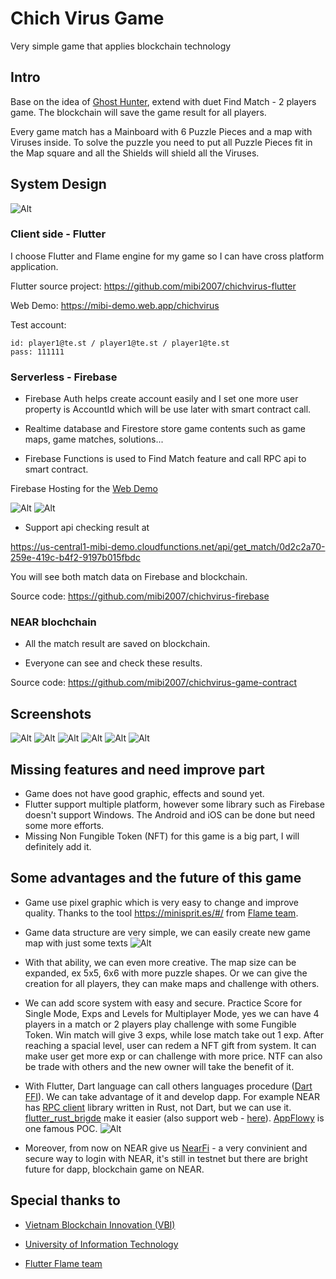 # Chich Virus Game

Very simple game that applies blockchain technology

## Intro

Base on the idea of [Ghost Hunter](https://www.smartgames.eu/uk/try-smartgames-online/one-player-games/ghost-hunters), extend with duet Find Match - 2 players game. The blockchain will save the game result for all players.

Every game match has a Mainboard with 6 Puzzle Pieces and a map with Viruses inside. To solve the puzzle you need to put all Puzzle Pieces fit in the Map square and all the Shields will shield all the Viruses.

## System Design

![Alt](README/chichvirus.drawio.svg)

### Client side - Flutter

I choose Flutter and Flame engine for my game so I can have cross platform application.

Flutter source project: https://github.com/mibi2007/chichvirus-flutter

Web Demo: https://mibi-demo.web.app/chichvirus

Test account:

```
id: player1@te.st / player1@te.st / player1@te.st
pass: 111111
```

### Serverless - Firebase

- Firebase Auth helps create account easily and I set one more user property is AccountId which will be use later with smart contract call.

- Realtime database and Firestore store game contents such as game maps, game matches, solutions...

- Firebase Functions is used to Find Match feature and call RPC api to smart contract.

Firebase Hosting for the [Web Demo](https://mibi-demo.web.app/chichvirus)

![Alt](README/authentication.png)
![Alt](README/account_id.png)

- Support api checking result at

https://us-central1-mibi-demo.cloudfunctions.net/api/get_match/0d2c2a70-259e-419c-b4f2-9197b015fbdc

You will see both match data on Firebase and blockchain.

Source code: https://github.com/mibi2007/chichvirus-firebase

### NEAR blochchain

- All the match result are saved on blockchain.

- Everyone can see and check these results.

Source code: https://github.com/mibi2007/chichvirus-game-contract

## Screenshots

![Alt](README/home.png)
![Alt](README/find_match.png)
![Alt](README/in_game.png)
![Alt](README/win.png)
![Alt](README/match_result.png)
![Alt](README/match_result2.png)

## Missing features and need improve part

- Game does not have good graphic, effects and sound yet.
- Flutter support multiple platform, however some library such as Firebase doesn't support Windows. The Android and iOS can be done but need some more efforts.
- Missing Non Fungible Token (NFT) for this game is a big part, I will definitely add it.

## Some advantages and the future of this game

- Game use pixel graphic which is very easy to change and improve quality. Thanks to the tool https://minisprit.es/#/
  from [Flame team](https://flame-engine.org/).

- Game data structure are very simple, we can easily create new game map with just some texts
  ![Alt](README/map_data.png)

- With that ability, we can even more creative. The map size can be expanded, ex 5x5, 6x6 with more puzzle shapes. Or we can give the creation for all players, they can make maps and challenge with others.

- We can add score system with easy and secure. Practice Score for Single Mode, Exps and Levels for Multiplayer Mode, yes we can have 4 players in a match or 2 players play challenge with some Fungible Token. Win match will give 3 exps, while lose match take out 1 exp. After reaching a spacial level, user can redem a NFT gift from system. It can make user get more exp or can challenge with more price. NTF can also be trade with others and the new owner will take the benefit of it.

- With Flutter, Dart language can call others languages procedure ([Dart FFI](https://blog.logrocket.com/dart-ffi-native-libraries-flutter/)). We can take advantage of it and develop dapp. For example NEAR has [RPC client](https://github.com/near/near-jsonrpc-client-rs) library written in Rust, not Dart, but we can use it. [flutter_rust_brigde](https://github.com/fzyzcjy/flutter_rust_bridge) make it easier (also support web - [here](https://github.com/fzyzcjy/flutter_rust_bridge/pull/589)). [AppFlowy](https://www.appflowy.io/blog/how-we-built-appflowy-with-flutter-and-rust) is one famous POC.
  ![Alt](README/flutter_rust.png)

- Moreover, from now on NEAR give us [NearFi](https://docs.nearfi.finance/developer-guide/integrate-nearfi-dapp-browser-into-your-app/sign-in-and-sign-out-with-nearfi) - a very convinient and secure way to login with NEAR, it's still in testnet but there are bright future for dapp, blockchain game on NEAR.

## Special thanks to

- [Vietnam Blockchain Innovation (VBI)](https://www.facebook.com/groups/vietnamblockchaininnovation/)

- [University of Information Technology](https://en.uit.edu.vn/)

- [Flutter Flame team](https://flame-engine.org/)
